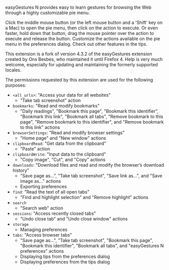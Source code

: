 easyGestures N provides easy to learn gestures for browsing the Web through a highly customizable pie menu.

Click the middle mouse button (or the left mouse button and a 'Shift' key on a Mac) to open the pie menu, then click on the action to execute. Or even faster, hold down that button, drag the mouse pointer over the action to execute and release the button. Customize the actions available on the pie menu in the preferences dialog. Check out other features in the tips.

This extension is a fork of version 4.3.2 of the easyGestures extension created by Ons Besbes, who maintained it until Firefox 4. Help is very much welcome, especially for updating and maintaining the formerly supported locales.

The permissions requested by this extension are used for the following purposes:

- `<all_urls>`: "Access your data for all websites"
  - "Take tab screenshot" action
- `bookmarks`: "Read and modify bookmarks"
  - "Daily readings", "Bookmark this page", "Bookmark this identifier", "Bookmark this link", "Bookmark all tabs", "Remove bookmark to this page", "Remove bookmark to this identifier", and "Remove bookmark to this link" actions
- `browserSettings`: "Read and modify browser settings"
  - "Home page" and "New window" actions
- `clipboardRead`: "Get data from the clipboard"
  - "Paste" action
- `clipboardWrite`: "Input data to the clipboard"
  - "Copy image", "Cut", and "Copy" actions
- `downloads`: "Download files and read and modify the browser’s download history"
  - "Save page as...", "Take tab screenshot", "Save link as...", and "Save image as..." actions
  - Exporting preferences
- `find`: "Read the text of all open tabs"
  - "Find and highlight selection" and "Remove highlight" actions
- `search`
  - "Search web" action
- `sessions`: "Access recently closed tabs"
  - "Undo close tab" and "Undo close window" actions
- `storage`
  - Managing preferences
- `tabs`: "Access browser tabs"
  - "Save page as...", "Take tab screenshot", "Bookmark this page", "Bookmark this identifier", "Bookmark all tabs", and "easyGestures N preferences" actions
  - Displaying tips from the preferences dialog
  - Displaying preferences from the tips dialog
